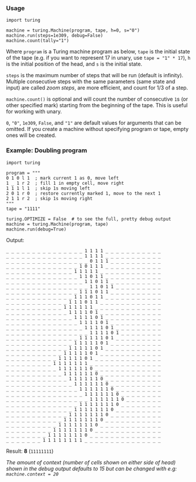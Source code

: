 ### Usage

    import turing

    machine = turing.Machine(program, tape, h=0, s="0")
    machine.run(steps=1e309, debug=False)
    machine.count(tally="1")

Where `program` is a Turing machine program as below, `tape` is the initial state of the tape (e.g. if you want to represent 17 in unary, use `tape = "1" * 17`), `h` is the initial position of the head, and `s` is the initial state.

`steps` is the maximum number of steps that will be run (default is infinity). Multiple consecutive steps with the same parameters (same state and input) are called *zoom steps*, are more efficient, and count for 1/3 of a step.

`machine.count()` is optional and will count the number of consecutive `1`s (or other specified mark) starting from the beginning of the tape. This is useful for working with unary.

`0`, `"0"`, `1e309`, `False`, and `"1"` are default values for arguments that can be omitted. If you create a machine without specifying program or tape, empty ones will be created.

### Example: Doubling program

    import turing

    program = """
    0 1 0 l 1  ; mark current 1 as 0, move left
    1 _ 1 r 2  ; fill 1 in empty cell, move right
    1 1 1 l 1  ; skip 1s moving left
    2 0 1 r 0  ; restore currently marked 1, move to the next 1
    2 1 1 r 2  ; skip 1s moving right
    """
    tape = "1111"

    turing.OPTIMIZE = False  # to see the full, pretty debug output
    machine = turing.Machine(program, tape)
    machine.run(debug=True)

Output:

    _ _ _ _ _ _ _ _ _ _ _ _ _ _ _ 1 1 1 1 _ _ _ _ _ _ _ _ _ _ _
    _ _ _ _ _ _ _ _ _ _ _ _ _ _ _ 1 1 1 1 _ _ _ _ _ _ _ _ _ _ _
    _ _ _ _ _ _ _ _ _ _ _ _ _ _ _ _ 0 1 1 1 _ _ _ _ _ _ _ _ _ _
    _ _ _ _ _ _ _ _ _ _ _ _ _ _ 1 0 1 1 1 _ _ _ _ _ _ _ _ _ _ _
    _ _ _ _ _ _ _ _ _ _ _ _ _ 1 1 1 1 1 _ _ _ _ _ _ _ _ _ _ _ _
    _ _ _ _ _ _ _ _ _ _ _ _ _ _ 1 1 0 1 1 _ _ _ _ _ _ _ _ _ _ _
    _ _ _ _ _ _ _ _ _ _ _ _ _ _ _ 1 1 0 1 1 _ _ _ _ _ _ _ _ _ _
    _ _ _ _ _ _ _ _ _ _ _ _ _ _ _ _ 1 1 0 1 1 _ _ _ _ _ _ _ _ _
    _ _ _ _ _ _ _ _ _ _ _ _ _ _ 1 1 1 0 1 1 _ _ _ _ _ _ _ _ _ _
    _ _ _ _ _ _ _ _ _ _ _ _ _ 1 1 1 0 1 1 _ _ _ _ _ _ _ _ _ _ _
    _ _ _ _ _ _ _ _ _ _ _ _ 1 1 1 0 1 1 _ _ _ _ _ _ _ _ _ _ _ _
    _ _ _ _ _ _ _ _ _ _ _ 1 1 1 1 1 1 _ _ _ _ _ _ _ _ _ _ _ _ _
    _ _ _ _ _ _ _ _ _ _ _ _ 1 1 1 1 0 1 _ _ _ _ _ _ _ _ _ _ _ _
    _ _ _ _ _ _ _ _ _ _ _ _ _ 1 1 1 1 0 1 _ _ _ _ _ _ _ _ _ _ _
    _ _ _ _ _ _ _ _ _ _ _ _ _ _ 1 1 1 1 0 1 _ _ _ _ _ _ _ _ _ _
    _ _ _ _ _ _ _ _ _ _ _ _ _ _ _ 1 1 1 1 0 1 _ _ _ _ _ _ _ _ _
    _ _ _ _ _ _ _ _ _ _ _ _ _ _ _ _ 1 1 1 1 0 1 _ _ _ _ _ _ _ _
    _ _ _ _ _ _ _ _ _ _ _ _ _ _ 1 1 1 1 1 0 1 _ _ _ _ _ _ _ _ _
    _ _ _ _ _ _ _ _ _ _ _ _ _ 1 1 1 1 1 0 1 _ _ _ _ _ _ _ _ _ _
    _ _ _ _ _ _ _ _ _ _ _ _ 1 1 1 1 1 0 1 _ _ _ _ _ _ _ _ _ _ _
    _ _ _ _ _ _ _ _ _ _ _ 1 1 1 1 1 0 1 _ _ _ _ _ _ _ _ _ _ _ _
    _ _ _ _ _ _ _ _ _ _ 1 1 1 1 1 0 1 _ _ _ _ _ _ _ _ _ _ _ _ _
    _ _ _ _ _ _ _ _ _ 1 1 1 1 1 1 1 _ _ _ _ _ _ _ _ _ _ _ _ _ _
    _ _ _ _ _ _ _ _ _ _ 1 1 1 1 1 1 0 _ _ _ _ _ _ _ _ _ _ _ _ _
    _ _ _ _ _ _ _ _ _ _ _ 1 1 1 1 1 1 0 _ _ _ _ _ _ _ _ _ _ _ _
    _ _ _ _ _ _ _ _ _ _ _ _ 1 1 1 1 1 1 0 _ _ _ _ _ _ _ _ _ _ _
    _ _ _ _ _ _ _ _ _ _ _ _ _ 1 1 1 1 1 1 0 _ _ _ _ _ _ _ _ _ _
    _ _ _ _ _ _ _ _ _ _ _ _ _ _ 1 1 1 1 1 1 0 _ _ _ _ _ _ _ _ _
    _ _ _ _ _ _ _ _ _ _ _ _ _ _ _ 1 1 1 1 1 1 0 _ _ _ _ _ _ _ _
    _ _ _ _ _ _ _ _ _ _ _ _ _ _ _ _ 1 1 1 1 1 1 0 _ _ _ _ _ _ _
    _ _ _ _ _ _ _ _ _ _ _ _ _ _ 1 1 1 1 1 1 1 0 _ _ _ _ _ _ _ _
    _ _ _ _ _ _ _ _ _ _ _ _ _ 1 1 1 1 1 1 1 0 _ _ _ _ _ _ _ _ _
    _ _ _ _ _ _ _ _ _ _ _ _ 1 1 1 1 1 1 1 0 _ _ _ _ _ _ _ _ _ _
    _ _ _ _ _ _ _ _ _ _ _ 1 1 1 1 1 1 1 0 _ _ _ _ _ _ _ _ _ _ _
    _ _ _ _ _ _ _ _ _ _ 1 1 1 1 1 1 1 0 _ _ _ _ _ _ _ _ _ _ _ _
    _ _ _ _ _ _ _ _ _ 1 1 1 1 1 1 1 0 _ _ _ _ _ _ _ _ _ _ _ _ _
    _ _ _ _ _ _ _ _ 1 1 1 1 1 1 1 0 _ _ _ _ _ _ _ _ _ _ _ _ _ _
    _ _ _ _ _ _ _ 1 1 1 1 1 1 1 1 _ _ _ _ _ _ _ _ _ _ _ _ _ _ _

Result: **8** (`11111111`)

*The amount of context (number of cells shown on either side of head) shown in the debug output defaults to 15 but can be changed with e.g: `machine.context = 20`*

